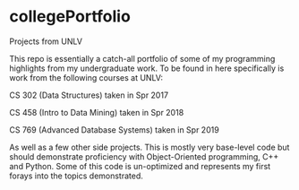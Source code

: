 # collegePortfolio
Projects from UNLV

This repo is essentially a catch-all portfolio of some of my programming highlights from my undergraduate work.
To be found in here specifically is work from the following courses at UNLV:

CS 302 (Data Structures) taken in Spr 2017

CS 458 (Intro to Data Mining) taken in Spr 2018

CS 769 (Advanced Database Systems) taken in Spr 2019


As well as a few other side projects. 
This is mostly very base-level code but should demonstrate proficiency with Object-Oriented programming, C++ and Python.
Some of this code is un-optimized and represents my first forays into the topics demonstrated.
